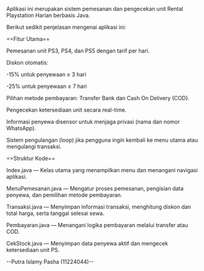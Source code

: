 Aplikasi ini merupakan sistem pemesanan dan pengecekan unit Rental Playstation Harian berbasis Java. 

Berikut sedikit penjelasan mengenai aplikasi ini:

==Fitur Utama==

Pemesanan unit PS3, PS4, dan PS5 dengan tarif per hari.

Diskon otomatis:

-15% untuk penyewaan ≥ 3 hari

-25% untuk penyewaan ≥ 7 hari

Pilihan metode pembayaran: Transfer Bank dan Cash On Delivery (COD).

Pengecekan ketersediaan unit secara real-time.

Informasi penyewa disensor untuk menjaga privasi (nama dan nomor WhatsApp).

Sistem pengulangan (loop) jika pengguna ingin kembali ke menu utama atau mengulangi transaksi.



==Struktur Kode==

Index.java         — Kelas utama yang menampilkan menu dan menangani navigasi aplikasi.

MenuPemesanan.java — Mengatur proses pemesanan, pengisian data penyewa, dan pemilihan metode pembayaran.

Transaksi.java     — Menyimpan informasi transaksi, menghitung diskon dan total harga, serta tanggal selesai sewa.

Pembayaran.java    — Menangani logika pembayaran melalui transfer atau COD.

CekStock.java      — Menyimpan data penyewa aktif dan mengecek ketersediaan unit PS.

--Putra Islamy Pasha (11224044)--
